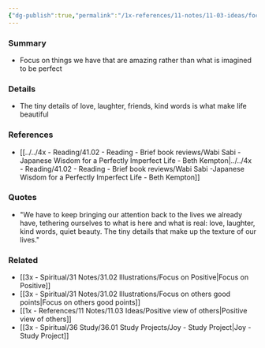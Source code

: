 ```yaml
---
{"dg-publish":true,"permalink":"/1x-references/11-notes/11-03-ideas/focus-attention-on-beautiful-things-in-life/"}
---
```



### Summary
- Focus on things we have that are amazing rather than what is imagined to be perfect

### Details
- The tiny details of love, laughter, friends, kind words is what make life beautiful

### References
- [[../../4x - Reading/41.02 - Reading - Brief book reviews/Wabi Sabi -Japanese Wisdom for a Perfectly Imperfect Life - Beth Kempton\|../../4x - Reading/41.02 - Reading - Brief book reviews/Wabi Sabi -Japanese Wisdom for a Perfectly Imperfect Life - Beth Kempton]]

### Quotes
- "We have to keep bringing our attention back to the lives we already have, tethering ourselves to what is here and what is real: love, laughter, kind words, quiet beauty. The tiny details that make up the texture of our lives."

### Related
- [[3x - Spiritual/31 Notes/31.02 Illustrations/Focus on Positive\|Focus on Positive]]
- [[3x - Spiritual/31 Notes/31.02 Illustrations/Focus on others good points\|Focus on others good points]]
- [[1x - References/11 Notes/11.03 Ideas/Positive view of others\|Positive view of others]]
- [[3x - Spiritual/36 Study/36.01 Study Projects/Joy - Study Project\|Joy - Study Project]]